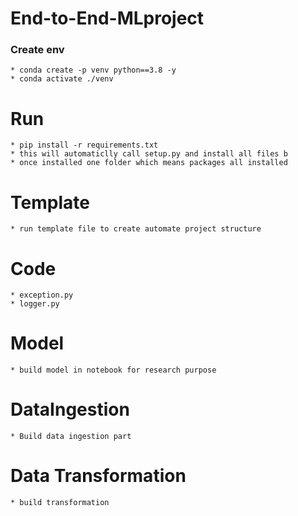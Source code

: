 # End-to-End-MLproject

### Create env 
    * conda create -p venv python==3.8 -y
    * conda activate ./venv

# Run 
    * pip install -r requirements.txt 
    * this will automaticlly call setup.py and install all files b
    * once installed one folder which means packages all installed

# Template

    * run template file to create automate project structure

# Code

    * exception.py
    * logger.py

# Model 
    * build model in notebook for research purpose

# DataIngestion 
    * Build data ingestion part

# Data Transformation 
    * build transformation
